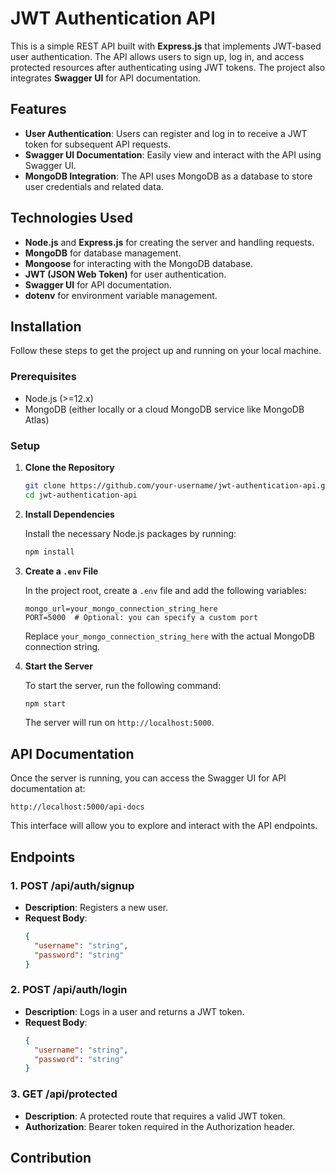 

# JWT Authentication API

This is a simple REST API built with **Express.js** that implements JWT-based user authentication. The API allows users to sign up, log in, and access protected resources after authenticating using JWT tokens. The project also integrates **Swagger UI** for API documentation.

## Features

- **User Authentication**: Users can register and log in to receive a JWT token for subsequent API requests.
- **Swagger UI Documentation**: Easily view and interact with the API using Swagger UI.
- **MongoDB Integration**: The API uses MongoDB as a database to store user credentials and related data.

## Technologies Used

- **Node.js** and **Express.js** for creating the server and handling requests.
- **MongoDB** for database management.
- **Mongoose** for interacting with the MongoDB database.
- **JWT (JSON Web Token)** for user authentication.
- **Swagger UI** for API documentation.
- **dotenv** for environment variable management.

## Installation

Follow these steps to get the project up and running on your local machine.

### Prerequisites

- Node.js (>=12.x)
- MongoDB (either locally or a cloud MongoDB service like MongoDB Atlas)

### Setup

1. **Clone the Repository**

   ```bash
   git clone https://github.com/your-username/jwt-authentication-api.git
   cd jwt-authentication-api
   ```

2. **Install Dependencies**

   Install the necessary Node.js packages by running:

   ```bash
   npm install
   ```

3. **Create a `.env` File**

   In the project root, create a `.env` file and add the following variables:

   ```env
   mongo_url=your_mongo_connection_string_here
   PORT=5000  # Optional: you can specify a custom port
   ```

   Replace `your_mongo_connection_string_here` with the actual MongoDB connection string.

4. **Start the Server**

   To start the server, run the following command:

   ```bash
   npm start
   ```

   The server will run on `http://localhost:5000`.

## API Documentation

Once the server is running, you can access the Swagger UI for API documentation at:

```
http://localhost:5000/api-docs
```

This interface will allow you to explore and interact with the API endpoints.

## Endpoints

### 1. **POST /api/auth/signup**
   - **Description**: Registers a new user.
   - **Request Body**: 
     ```json
     {
       "username": "string",
       "password": "string"
     }
     ```

### 2. **POST /api/auth/login**
   - **Description**: Logs in a user and returns a JWT token.
   - **Request Body**:
     ```json
     {
       "username": "string",
       "password": "string"
     }
     ```

### 3. **GET /api/protected**
   - **Description**: A protected route that requires a valid JWT token.
   - **Authorization**: Bearer token required in the Authorization header.

## Contribution

